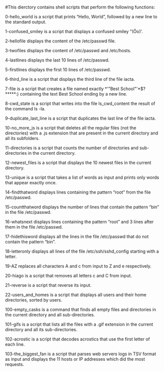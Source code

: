 

#This dierctory contains shell scripts that perform the following functions:

0-hello_world is a script that prints “Hello, World”, followed by a new line to the standard output.

1-confused_smiley is a script that displays a confused smiley "(Ôo)'.

2-hellofile displays the content of the /etc/passwd file.

3-twofiles displays the content of /etc/passwd and /etc/hosts.

4-lastlines displays the last 10 lines of /etc/passwd.

5-firstlines displays the first 10 lines of /etc/passwd.

6-third_line is a script that displays the third line of the file iacta.

7-file is a script that creates a file named exactly *\'"Best School"'\*$?*****:) containing the text Best School ending by a new line.

8-cwd_state is a script that writes into the file ls_cwd_content the result of the command ls -la.

9-duplicate_last_line is a script that duplicates the last line of the file iacta.

10-no_more_js is a script that deletes all the regular files (not the directories) with a .js extension that are present in the current directory and all its subfolders.

11-directories is a script that counts the number of directories and sub-directories in the current directory.

12-newest_files is a script that displays the 10 newest files in the current directory.

13-unique is a script that takes a list of words as input and prints only words that appear exactly once.

14-findthatword displays lines containing the pattern “root” from the file /etc/passwd.

15-countthatword displays the number of lines that contain the pattern “bin” in the file /etc/passwd.

16-whatsnext displays lines containing the pattern “root” and 3 lines after them in the file /etc/passwd.

17-hidethisword displays all the lines in the file /etc/passwd that do not contain the pattern “bin”.

18-letteronly displays all lines of the file /etc/ssh/sshd_config starting with a letter.

19-AZ replaces all characters A and c from input to Z and e respectively.

20-hiago is a script that removes all letters c and C from input.

21-reverse is a script that reverse its input.

22-users_and_homes is a script that displays all users and their home directories, sorted by users.

100-empty_casks is a command that finds all empty files and directories in the current directory and all sub-directories.

101-gifs is a script that lists all the files with a .gif extension in the current directory and all its sub-directories.

102-acrostic is a script that decodes acrostics that use the first letter of each line.

103-the_biggest_fan is a script that parses web servers logs in TSV format as input and displays the 11 hosts or IP addresses which did the most requests.
